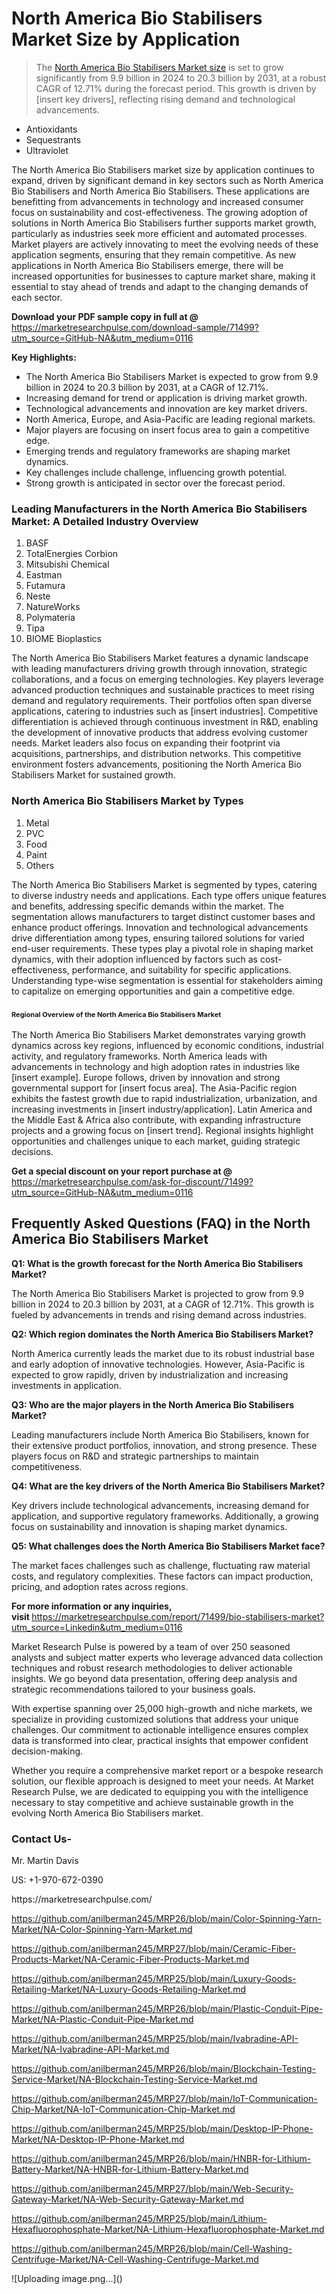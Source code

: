 <h1>North America Bio Stabilisers Market&nbsp;Size by Application</h1><blockquote><p>The <a href="https://marketresearchpulse.com/download-sample/71499?utm_source=GitHub-NA&amp;utm_medium=0116">North America Bio Stabilisers Market size</a> is set to grow significantly from 9.9 billion in 2024 to 20.3 billion by 2031, at a robust CAGR of 12.71% during the forecast period. This growth is driven by [insert key drivers], reflecting rising demand and technological advancements.</p></blockquote><ul><li>Antioxidants<li> Sequestrants<li> Ultraviolet</li></ul><p>The North America Bio Stabilisers market size by application continues to expand, driven by significant demand in key sectors such as North America Bio Stabilisers and North America Bio Stabilisers. These applications are benefitting from advancements in technology and increased consumer focus on sustainability and cost-effectiveness. The growing adoption of solutions in North America Bio Stabilisers further supports market growth, particularly as industries seek more efficient and automated processes. Market players are actively innovating to meet the evolving needs of these application segments, ensuring that they remain competitive. As new applications in North America Bio Stabilisers emerge, there will be increased opportunities for businesses to capture market share, making it essential to stay ahead of trends and adapt to the changing demands of each sector.</p><p><strong>Download your PDF sample copy in full at @ </strong><a href="https://marketresearchpulse.com/download-sample/71499?utm_source=GitHub-NA&amp;utm_medium=0116">https://marketresearchpulse.com/download-sample/71499?utm_source=GitHub-NA&amp;utm_medium=0116</a></p><p><strong>Key Highlights: </strong></p><ul><li>The North America Bio Stabilisers Market is expected to grow from 9.9 billion in 2024 to 20.3 billion by 2031, at a CAGR of 12.71%.</li><li>Increasing demand for trend or application is driving market growth.</li><li>Technological advancements and innovation are key market drivers.</li><li>North America, Europe, and Asia-Pacific are leading regional markets.</li><li>Major players are focusing on insert focus area to gain a competitive edge.</li><li>Emerging trends and regulatory frameworks are shaping market dynamics.</li><li>Key challenges include challenge, influencing growth potential.</li><li>Strong growth is anticipated in sector over the forecast period.</li></ul><h3>Leading Manufacturers in the North America Bio Stabilisers Market: A Detailed Industry Overview</h3><ol><li>BASF</li><li>TotalEnergies Corbion</li><li>Mitsubishi Chemical</li><li>Eastman</li><li>Futamura</li><li>Neste</li><li>NatureWorks</li><li>Polymateria</li><li>Tipa</li><li>BIOME Bioplastics</li></ol><div class="flex max-w-full flex-col flex-grow"><div class="min-h-8 text-message flex w-full flex-col items-end gap-2 whitespace-normal break-words [.text-message+&amp;]:mt-5" dir="auto" data-message-author-role="assistant" data-message-id="fd8432e4-4910-450d-b182-61b7bfb0a01f" data-message-model-slug="gpt-4o"><div class="flex w-full flex-col gap-1 empty:hidden first:pt-[3px]"><div class="markdown prose w-full break-words dark:prose-invert light"><p>The North America Bio Stabilisers Market features a dynamic landscape with leading manufacturers driving growth through innovation, strategic collaborations, and a focus on emerging technologies. Key players leverage advanced production techniques and sustainable practices to meet rising demand and regulatory requirements. Their portfolios often span diverse applications, catering to industries such as [insert industries]. Competitive differentiation is achieved through continuous investment in R&amp;D, enabling the development of innovative products that address evolving customer needs. Market leaders also focus on expanding their footprint via acquisitions, partnerships, and distribution networks. This competitive environment fosters advancements, positioning the North America Bio Stabilisers Market for sustained growth.</p></div></div></div></div><h3>North America Bio Stabilisers Market by Types</h3><ol><li>Metal<li> PVC<li> Food<li> Paint<li> Others</li></ol><div class="flex max-w-full flex-col flex-grow"><div class="min-h-8 text-message flex w-full flex-col items-end gap-2 whitespace-normal break-words [.text-message+&amp;]:mt-5" dir="auto" data-message-author-role="assistant" data-message-id="084470be-0bb7-4664-bddf-5156b4f41249" data-message-model-slug="gpt-4o-mini"><div class="flex w-full flex-col gap-1 empty:hidden first:pt-[3px]"><div class="markdown prose w-full break-words dark:prose-invert light"><p>The North America Bio Stabilisers Market is segmented by types, catering to diverse industry needs and applications. Each type offers unique features and benefits, addressing specific demands within the market. The segmentation allows manufacturers to target distinct customer bases and enhance product offerings. Innovation and technological advancements drive differentiation among types, ensuring tailored solutions for varied end-user requirements. These types play a pivotal role in shaping market dynamics, with their adoption influenced by factors such as cost-effectiveness, performance, and suitability for specific applications. Understanding type-wise segmentation is essential for stakeholders aiming to capitalize on emerging opportunities and gain a competitive edge.</p></div></div></div></div><h3><span style="font-size: 11px;">Regional Overview of the North America Bio Stabilisers Market</span></h3><div class="flex max-w-full flex-col flex-grow"><div class="min-h-8 text-message flex w-full flex-col items-end gap-2 whitespace-normal break-words [.text-message+&amp;]:mt-5" dir="auto" data-message-author-role="assistant" data-message-id="e9038762-ce64-4e30-91c9-9bd413514231" data-message-model-slug="gpt-4o-mini"><div class="flex w-full flex-col gap-1 empty:hidden first:pt-[3px]"><div class="markdown prose w-full break-words dark:prose-invert light"><p>The North America Bio Stabilisers Market demonstrates varying growth dynamics across key regions, influenced by economic conditions, industrial activity, and regulatory frameworks. North America leads with advancements in technology and high adoption rates in industries like [insert example]. Europe follows, driven by innovation and strong governmental support for [insert focus area]. The Asia-Pacific region exhibits the fastest growth due to rapid industrialization, urbanization, and increasing investments in [insert industry/application]. Latin America and the Middle East &amp; Africa also contribute, with expanding infrastructure projects and a growing focus on [insert trend]. Regional insights highlight opportunities and challenges unique to each market, guiding strategic decisions.</p></div></div></div></div><p><strong>Get a special discount on your report purchase at @ </strong><a href="https://marketresearchpulse.com/ask-for-discount/71499?utm_source=GitHub-NA&amp;utm_medium=0116">https://marketresearchpulse.com/ask-for-discount/71499?utm_source=GitHub-NA&amp;utm_medium=0116</a></p><h2>Frequently Asked Questions (FAQ) in the North America Bio Stabilisers Market</h2><p><strong>Q1: What is the growth forecast for the North America Bio Stabilisers Market?</strong></p><p>The North America Bio Stabilisers Market is projected to grow from 9.9 billion in 2024 to 20.3 billion by 2031, at a CAGR of 12.71%. This growth is fueled by advancements in trends and rising demand across industries.</p><p><strong>Q2: Which region dominates the North America Bio Stabilisers Market?</strong></p><p>North America currently leads the market due to its robust industrial base and early adoption of innovative technologies. However, Asia-Pacific is expected to grow rapidly, driven by industrialization and increasing investments in application.</p><p><strong>Q3: Who are the major players in the North America Bio Stabilisers Market?</strong></p><p>Leading manufacturers include North America Bio Stabilisers, known for their extensive product portfolios, innovation, and strong presence. These players focus on R&amp;D and strategic partnerships to maintain competitiveness.</p><p><strong>Q4: What are the key drivers of the North America Bio Stabilisers Market?</strong></p><p>Key drivers include technological advancements, increasing demand for application, and supportive regulatory frameworks. Additionally, a growing focus on sustainability and innovation is shaping market dynamics.</p><p><strong>Q5: What challenges does the North America Bio Stabilisers Market face?</strong></p><p>The market faces challenges such as challenge, fluctuating raw material costs, and regulatory complexities. These factors can impact production, pricing, and adoption rates across regions.</p><p><strong>For more information or any inquiries, visit&nbsp;</strong><a href="https://marketresearchpulse.com/report/71499/bio-stabilisers-market?utm_source=Linkedin&utm_medium=0116">https://marketresearchpulse.com/report/71499/bio-stabilisers-market?utm_source=Linkedin&utm_medium=0116</a></p><p>Market Research Pulse is powered by a team of over 250 seasoned analysts and subject matter experts who leverage advanced data collection techniques and robust research methodologies to deliver actionable insights. We go beyond data presentation, offering deep analysis and strategic recommendations tailored to your business goals.</p><p>With expertise spanning over 25,000 high-growth and niche markets, we specialize in providing customized solutions that address your unique challenges. Our commitment to actionable intelligence ensures complex data is transformed into clear, practical insights that empower confident decision-making.</p><p>Whether you require a comprehensive market report or a bespoke research solution, our flexible approach is designed to meet your needs. At Market Research Pulse, we are dedicated to equipping you with the intelligence necessary to stay competitive and achieve sustainable growth in the evolving North America Bio Stabilisers market.</p><h3><strong>Contact Us-</strong></h3><p>Mr. Martin Davis</p><p>US: +1-970-672-0390</p><p>https://marketresearchpulse.com/</p><p><a href="https://github.com/anilberman245/MRP26/blob/main/Color-Spinning-Yarn-Market/NA-Color-Spinning-Yarn-Market.md">https://github.com/anilberman245/MRP26/blob/main/Color-Spinning-Yarn-Market/NA-Color-Spinning-Yarn-Market.md</a></p><p><a href="https://github.com/anilberman245/MRP27/blob/main/Ceramic-Fiber-Products-Market/NA-Ceramic-Fiber-Products-Market.md">https://github.com/anilberman245/MRP27/blob/main/Ceramic-Fiber-Products-Market/NA-Ceramic-Fiber-Products-Market.md</a></p><p><a href="https://github.com/anilberman245/MRP25/blob/main/Luxury-Goods-Retailing-Market/NA-Luxury-Goods-Retailing-Market.md">https://github.com/anilberman245/MRP25/blob/main/Luxury-Goods-Retailing-Market/NA-Luxury-Goods-Retailing-Market.md</a></p><p><a href="https://github.com/anilberman245/MRP26/blob/main/Plastic-Conduit-Pipe-Market/NA-Plastic-Conduit-Pipe-Market.md">https://github.com/anilberman245/MRP26/blob/main/Plastic-Conduit-Pipe-Market/NA-Plastic-Conduit-Pipe-Market.md</a></p><p><a href="https://github.com/anilberman245/MRP25/blob/main/Ivabradine-API-Market/NA-Ivabradine-API-Market.md">https://github.com/anilberman245/MRP25/blob/main/Ivabradine-API-Market/NA-Ivabradine-API-Market.md</a></p><p><a href="https://github.com/anilberman245/MRP26/blob/main/Blockchain-Testing-Service-Market/NA-Blockchain-Testing-Service-Market.md">https://github.com/anilberman245/MRP26/blob/main/Blockchain-Testing-Service-Market/NA-Blockchain-Testing-Service-Market.md</a></p><p><a href="https://github.com/anilberman245/MRP27/blob/main/IoT-Communication-Chip-Market/NA-IoT-Communication-Chip-Market.md">https://github.com/anilberman245/MRP27/blob/main/IoT-Communication-Chip-Market/NA-IoT-Communication-Chip-Market.md</a></p><p><a href="https://github.com/anilberman245/MRP25/blob/main/Desktop-IP-Phone-Market/NA-Desktop-IP-Phone-Market.md">https://github.com/anilberman245/MRP25/blob/main/Desktop-IP-Phone-Market/NA-Desktop-IP-Phone-Market.md</a></p><p><a href="https://github.com/anilberman245/MRP26/blob/main/HNBR-for-Lithium-Battery-Market/NA-HNBR-for-Lithium-Battery-Market.md">https://github.com/anilberman245/MRP26/blob/main/HNBR-for-Lithium-Battery-Market/NA-HNBR-for-Lithium-Battery-Market.md</a></p><p><a href="https://github.com/anilberman245/MRP27/blob/main/Web-Security-Gateway-Market/NA-Web-Security-Gateway-Market.md">https://github.com/anilberman245/MRP27/blob/main/Web-Security-Gateway-Market/NA-Web-Security-Gateway-Market.md</a></p><p><a href="https://github.com/anilberman245/MRP25/blob/main/Lithium-Hexafluorophosphate-Market/NA-Lithium-Hexafluorophosphate-Market.md">https://github.com/anilberman245/MRP25/blob/main/Lithium-Hexafluorophosphate-Market/NA-Lithium-Hexafluorophosphate-Market.md</a></p><p><a href="https://github.com/anilberman245/MRP26/blob/main/Cell-Washing-Centrifuge-Market/NA-Cell-Washing-Centrifuge-Market.md">https://github.com/anilberman245/MRP26/blob/main/Cell-Washing-Centrifuge-Market/NA-Cell-Washing-Centrifuge-Market.md</a></p>
![Uploading image.png…]()
